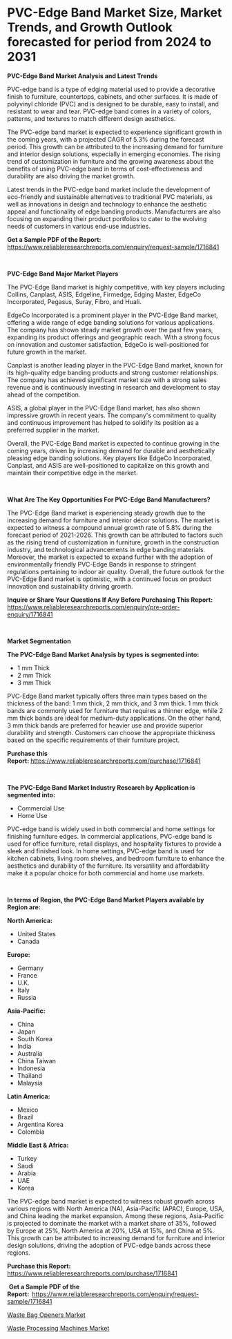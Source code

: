 <p><h1>PVC-Edge Band Market Size, Market Trends, and Growth Outlook forecasted for period from 2024 to 2031</h1></p><p><strong>PVC-Edge Band Market Analysis and Latest Trends</strong></p>
<p><p>PVC-edge band is a type of edging material used to provide a decorative finish to furniture, countertops, cabinets, and other surfaces. It is made of polyvinyl chloride (PVC) and is designed to be durable, easy to install, and resistant to wear and tear. PVC-edge band comes in a variety of colors, patterns, and textures to match different design aesthetics.</p><p>The PVC-edge band market is expected to experience significant growth in the coming years, with a projected CAGR of 5.3% during the forecast period. This growth can be attributed to the increasing demand for furniture and interior design solutions, especially in emerging economies. The rising trend of customization in furniture and the growing awareness about the benefits of using PVC-edge band in terms of cost-effectiveness and durability are also driving the market growth.</p><p>Latest trends in the PVC-edge band market include the development of eco-friendly and sustainable alternatives to traditional PVC materials, as well as innovations in design and technology to enhance the aesthetic appeal and functionality of edge banding products. Manufacturers are also focusing on expanding their product portfolios to cater to the evolving needs of customers in various end-use industries.</p></p>
<p><strong>Get a Sample PDF of the Report:&nbsp;</strong> <a href="https://www.reliableresearchreports.com/enquiry/request-sample/1716841">https://www.reliableresearchreports.com/enquiry/request-sample/1716841</a></p>
<p>&nbsp;</p>
<p><strong>PVC-Edge Band Major Market Players</strong></p>
<p><p>The PVC-Edge Band market is highly competitive, with key players including Collins, Canplast, ASIS, Edgeline, Firmedge, Edging Master, EdgeCo Incorporated, Pegasus, Suray, Fibro, and Huali. </p><p>EdgeCo Incorporated is a prominent player in the PVC-Edge Band market, offering a wide range of edge banding solutions for various applications. The company has shown steady market growth over the past few years, expanding its product offerings and geographic reach. With a strong focus on innovation and customer satisfaction, EdgeCo is well-positioned for future growth in the market.</p><p>Canplast is another leading player in the PVC-Edge Band market, known for its high-quality edge banding products and strong customer relationships. The company has achieved significant market size with a strong sales revenue and is continuously investing in research and development to stay ahead of the competition.</p><p>ASIS, a global player in the PVC-Edge Band market, has also shown impressive growth in recent years. The company's commitment to quality and continuous improvement has helped to solidify its position as a preferred supplier in the market.</p><p>Overall, the PVC-Edge Band market is expected to continue growing in the coming years, driven by increasing demand for durable and aesthetically pleasing edge banding solutions. Key players like EdgeCo Incorporated, Canplast, and ASIS are well-positioned to capitalize on this growth and maintain their competitive edge in the market.</p></p>
<p>&nbsp;</p>
<p><strong>What Are The Key Opportunities For PVC-Edge Band Manufacturers?</strong></p>
<p><p>The PVC-Edge Band market is experiencing steady growth due to the increasing demand for furniture and interior décor solutions. The market is expected to witness a compound annual growth rate of 5.8% during the forecast period of 2021-2026. This growth can be attributed to factors such as the rising trend of customization in furniture, growth in the construction industry, and technological advancements in edge banding materials. Moreover, the market is expected to expand further with the adoption of environmentally friendly PVC-Edge Bands in response to stringent regulations pertaining to indoor air quality. Overall, the future outlook for the PVC-Edge Band market is optimistic, with a continued focus on product innovation and sustainability driving growth.</p></p>
<p><strong>Inquire or Share Your Questions If Any Before Purchasing This Report:</strong> <a href="https://www.reliableresearchreports.com/enquiry/pre-order-enquiry/1716841">https://www.reliableresearchreports.com/enquiry/pre-order-enquiry/1716841</a></p>
<p>&nbsp;</p>
<p><strong>Market Segmentation</strong></p>
<p><strong>The PVC-Edge Band Market Analysis by types is segmented into:</strong></p>
<p><ul><li>1 mm Thick</li><li>2 mm Thick</li><li>3 mm Thick</li></ul></p>
<p><p>PVC-Edge Band market typically offers three main types based on the thickness of the band: 1 mm thick, 2 mm thick, and 3 mm thick. 1 mm thick bands are commonly used for furniture that requires a thinner edge, while 2 mm thick bands are ideal for medium-duty applications. On the other hand, 3 mm thick bands are preferred for heavier use and provide superior durability and strength. Customers can choose the appropriate thickness based on the specific requirements of their furniture project.</p></p>
<p><strong>Purchase this Report:&nbsp;</strong><a href="https://www.reliableresearchreports.com/purchase/1716841">https://www.reliableresearchreports.com/purchase/1716841</a></p>
<p>&nbsp;</p>
<p><strong>The PVC-Edge Band Market Industry Research by Application is segmented into:</strong></p>
<p><ul><li>Commercial Use</li><li>Home Use</li></ul></p>
<p><p>PVC-edge band is widely used in both commercial and home settings for finishing furniture edges. In commercial applications, PVC-edge band is used for office furniture, retail displays, and hospitality fixtures to provide a sleek and finished look. In home settings, PVC-edge band is used for kitchen cabinets, living room shelves, and bedroom furniture to enhance the aesthetics and durability of the furniture. Its versatility and affordability make it a popular choice for both commercial and home use markets.</p></p>
<p>&nbsp;</p>
<p><strong>In terms of Region, the PVC-Edge Band Market Players available by Region are:</strong></p>
<p>
    <p> <strong> North America: </strong>
        <ul>
            <li>United States</li>
            <li>Canada</li>
        </ul>
        </p> 
    <p> <strong> Europe: </strong>
        <ul>
            <li>Germany</li>
            <li>France</li>
            <li>U.K.</li>
            <li>Italy</li>
            <li>Russia</li>
        </ul>
        </p> 
    <p> <strong> Asia-Pacific: </strong>
        <ul>
            <li>China</li>
            <li>Japan</li>
            <li>South Korea</li>
            <li>India</li>
            <li>Australia</li>
            <li>China Taiwan</li>
            <li>Indonesia</li>
            <li>Thailand</li>
            <li>Malaysia</li>
        </ul>
        </p> 
    <p> <strong> Latin America: </strong>
        <ul>
            <li>Mexico</li>
            <li>Brazil</li>
            <li>Argentina Korea</li>
            <li>Colombia</li>
        </ul>
        </p> 
    <p> <strong> Middle East & Africa: </strong>
        <ul>
            <li>Turkey</li>
            <li>Saudi</li>
            <li>Arabia</li>
            <li>UAE</li>
            <li>Korea</li>
        </ul>
    </p>
    </p>
<p><p>The PVC-edge band market is expected to witness robust growth across various regions with North America (NA), Asia-Pacific (APAC), Europe, USA, and China leading the market expansion. Among these regions, Asia-Pacific is projected to dominate the market with a market share of 35%, followed by Europe at 25%, North America at 20%, USA at 15%, and China at 5%. This growth can be attributed to increasing demand for furniture and interior design solutions, driving the adoption of PVC-edge bands across these regions.</p></p>
<p><strong>Purchase this Report: </strong><a href="https://www.reliableresearchreports.com/purchase/1716841">https://www.reliableresearchreports.com/purchase/1716841</a></p>
<p>&nbsp;<strong>Get a Sample PDF of the Report:&nbsp;&nbsp;</strong><a href="https://www.reliableresearchreports.com/enquiry/request-sample/1716841">https://www.reliableresearchreports.com/enquiry/request-sample/1716841</a></p>
<p><strong></strong></p>
<p><p><a href="https://github.com/CliffMedina6/Market-Research-Report-List-3/blob/main/waste-bag-openers-market.md">Waste Bag Openers Market</a></p><p><a href="https://github.com/provorikovar/Market-Research-Report-List-3/blob/main/waste-processing-machines-market.md">Waste Processing Machines Market</a></p></p>